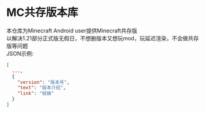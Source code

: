 # MC共存版本库
本仓库为Minecraft Android user提供Minecraft共存版  
以解决1.21部分正式版无假日，不想删版本又想玩mod，玩延迟渲染，不会做共存版等问题  
JSON示例:
```json
[
  ...,
  {
    "version": "版本号",
    "text": "版本介绍",
    "link": "链接"
  }
]
```